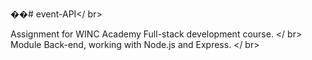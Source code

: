 ��#   e v e n t - A P I </ br> 

Assignment for WINC Academy Full-stack development course. </ br>
Module Back-end, working with Node.js and Express. </ br>
 
 
